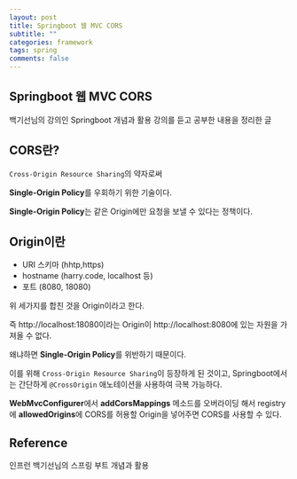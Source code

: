```yaml
---
layout: post
title: Springboot 웹 MVC CORS
subtitle: ""
categories: framework
tags: spring
comments: false
---
```


## Springboot 웹 MVC CORS

백기선님의 강의인 Springboot 개념과 활용 강의를 듣고 공부한 내용을 정리한 글

## CORS란?

`Cross-Origin Resource Sharing`의 약자로써

**Single-Origin Policy**를 우회하기 위한 기술이다.

**Single-Origin Policy**는 같은 Origin에만 요청을 보낼 수 있다는 정책이다.

## Origin이란

- URI 스키마 (hhtp,https)
- hostname (harry.code, localhost 등)
- 포트 (8080, 18080)

위 세가지를 합친 것을 Origin이라고 한다.

즉 http://localhost:18080이라는 Origin이 http://localhost:8080에 있는 자원을 가져올 수 없다.

왜냐하면 **Single-Origin Policy**를 위반하기 때문이다.

이를 위해 `Cross-Origin Resource Sharing`이 등장하게 된 것이고, Springboot에서는 간단하게 `@CrossOrigin` 애노테이션을 사용하여 극복 가능하다.

**WebMvcConfigurer**에서 **addCorsMappings** 메소드를 오버라이딩 해서 registry에 **allowedOrigins**에 CORS를 허용할 Origin을 넣어주면 CORS를 사용할 수 있다.

## Reference

인프런 백기선님의 스프링 부트 개념과 활용

